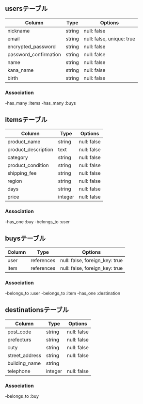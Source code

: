 ## usersテーブル

|Column                |Type   |Options                   |
|----------------------|-------|--------------------------|
|nickname              |string |null: false               |
|email                 |string |null: false, unique: true |
|encrypted_password    |string |null: false               |
|password_confirmation |string |null: false               |
|name                  |string |null: false               |
|kana_name             |string |null: false               |
|birth                 |string |null: false               |

### Association
-has_many :items
-has_many :buys

## itemsテーブル

|Column                |Type   |Options     |
|----------------------|-------|------------|
|product_name          |string |null: false |
|product_description   |text   |null: false |
|category              |string |null: false |
|product_condition     |string |null: false |
|shipping_fee          |string |null: false |
|region                |string |null: false |
|days                  |string |null: false |
|price                 |integer|null: false |


### Association
-has_one :buy
-belongs_to :user

## buysテーブル

|Column                |Type       |Options                        |
|----------------------|-----------|-------------------------------|
|user                  |references |null: false, foreign_key: true |
|item                  |references |null: false, foreign_key: true |

### Association
-belongs_to :user
-belongs_to :item
-has_one :destination

## destinationsテーブル

|Column                |Type   |Options     |
|----------------------|-------|------------|
|post_code             |string |null: false |
|prefecturs            |string |null: false |
|cuty                  |string |null: false |
|street_address        |string |null: false |
|building_name         |string |            |
|telephone             |integer|null: false |

### Association
-belongs_to :buy